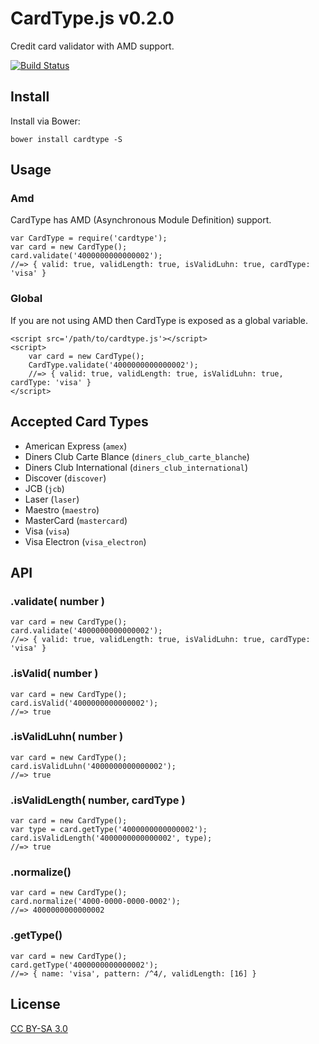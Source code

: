 # CardType.js v0.2.0

Credit card validator with AMD support.

[![Build Status](https://travis-ci.org/davidrapson/cardtype.svg?branch=master)](https://travis-ci.org/davidrapson/cardtype)

## Install

Install via Bower:

````
bower install cardtype -S
````

## Usage


### Amd

CardType has AMD (Asynchronous Module Definition) support.

````
var CardType = require('cardtype');
var card = new CardType();
card.validate('4000000000000002');
//=> { valid: true, validLength: true, isValidLuhn: true, cardType: 'visa' }
````

### Global

If you are not using AMD then CardType is exposed as a global variable.

````
<script src='/path/to/cardtype.js'></script>
<script>
    var card = new CardType();
    CardType.validate('4000000000000002');
    //=> { valid: true, validLength: true, isValidLuhn: true, cardType: 'visa' }
</script>
````

## Accepted Card Types

* American Express (`amex`)
* Diners Club Carte Blance (`diners_club_carte_blanche`)
* Diners Club International (`diners_club_international`)
* Discover (`discover`)
* JCB (`jcb`)
* Laser (`laser`)
* Maestro (`maestro`)
* MasterCard (`mastercard`)
* Visa (`visa`)
* Visa Electron (`visa_electron`)


## API

### .validate( number )

````
var card = new CardType();
card.validate('4000000000000002');
//=> { valid: true, validLength: true, isValidLuhn: true, cardType: 'visa' }
````

### .isValid( number )

````
var card = new CardType();
card.isValid('4000000000000002');
//=> true
````

### .isValidLuhn( number )

````
var card = new CardType();
card.isValidLuhn('4000000000000002');
//=> true
````

### .isValidLength( number, cardType )

````
var card = new CardType();
var type = card.getType('4000000000000002');
card.isValidLength('4000000000000002', type);
//=> true
````

### .normalize()

````
var card = new CardType();
card.normalize('4000-0000-0000-0002');
//=> 4000000000000002
````

### .getType()

````
var card = new CardType();
card.getType('4000000000000002');
//=> { name: 'visa', pattern: /^4/, validLength: [16] }
````

## License

[CC BY-SA 3.0](https://creativecommons.org/licenses/by-sa/3.0/)

